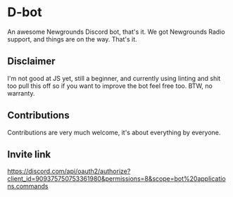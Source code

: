 # D-bot
An awesome Newgrounds Discord bot, that's it. We got Newgrounds Radio support, and things are on the way. That's it.

## Disclaimer
I'm not good at JS yet, still a beginner, and currently using linting and shit too pull this off so if you want to improve the bot feel free too. BTW, no warranty.

## Contributions
Contributions are very much welcome, it's about everything by everyone.

## Invite link
https://discord.com/api/oauth2/authorize?client_id=909375750753361980&permissions=8&scope=bot%20applications.commands